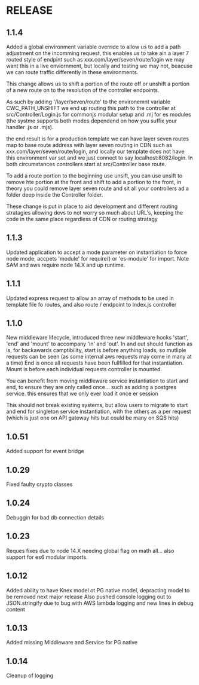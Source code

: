 # RELEASE

## 1.1.4

Added a global environment variable override to allow us to add a path adjustment on the incomming request, this enables us to take ain a layer 7 routed style of endpint such as xxx.com/layer/seven/route/login
we may want this in a live enviornment, but locally and testing we may not, beacuse we can route traffic differently in these environments.

This change allows us to shift a portion of the route off or unshift a portion of a new route on to the resolution of the controller endpoints.

As such by adding '/layer/seven/route' to the environemnt variable CWC_PATH_UNSHIFT we end up routing this path to the controller at src/Controller/Login.js for commonjs modular setup and .mj for es modules (the systme supports both modes dependend on how you suffix your handler .js or .mjs).

the end result is for a production template we can have layer seven routes map to base route address with layer seven routing in CDN such as xxx.com/layer/seven/route/login, and locally our template does not have this environment var set and we just connect to say localhost:8082/login. In both circumstances controllers start at src/Controller base route.

To add a route portion to the beginning use unsift, you can use unsift to remove hte portion at the front and shift to add a portion to the front, in theory you could remove layer seven route and sit all your controllers ad a folder deep inside the Controller folder.

These change is put in place to aid development and different routing stratagies allowing devs to not worry so much about URL's, keeping the code in the same place regardless of CDN or routing stratagy

## 1.1.3

Updated application to accept a mode parameter on instantiation to force node mode, accpets 'module' for require() or 'es-module' for import. Note SAM and aws require node 14.X and up runtime. 

## 1.1.1

Updated express request to allow an array of methods to be used in template file fo routes, and also route / endpoint to Index.js controller 

## 1.1.0

New middleware lifecycle, introduced three new middleware hooks 'start', 'end' and 'mount' to accompany 'in' and 'out'.
In and out should function as is, for backawards camptibility, start is before anything loads, so mutliple requests can be seen (as some internal aws requests may come in many at a time)
End is once all requests have been fullfilled for that instantiation.
Mount is before each individual requests controller is mounted.

You can benefit from moving middleware service instantiation to start and end, to ensure they are only called once... such as adding a postgres service. this ensures that we only ever load it once er session

This should not break existing systems, but allow users to migrate to start and end for singleton service instantiation, with the others as a per request (which is just one on API gateway hits but could be many on SQS hits)

## 1.0.51

Added support for event bridge

## 1.0.29

Fixed faulty crypto classes
## 1.0.24

Debuggin for bad db connection details
## 1.0.23

Reques fixes due to node 14.X needing global flag on math all... also support for es6 modular imports.
## 1.0.12

Added ability to have Knex model ot PG native model, depracting model to be removed next major release
Also pushed console logging out to JSON.stringify due to bug with AWS lambda logging and new lines in debug content

## 1.0.13

Added missing Middleware and Service for PG native

## 1.0.14

Cleanup of logging